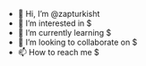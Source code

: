 - 👋 Hi, I’m @zapturkisht
- 👀 I’m interested in $
- 🌱 I’m currently learning $
- 💞️ I’m looking to collaborate on $
- 📫 How to reach me $

<!---
zapturkisht/zapturkisht is a ✨ special ✨ repository because its `README.md` (this file) appears on your GitHub profile.
You can click the Preview link to take a look at your changes.
--->
